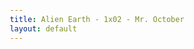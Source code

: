 ```yaml
---
title: Alien Earth - 1x02 - Mr. October
layout: default
---
```


<html lang="fr">
<head>
    <meta charset="UTF-8">
    <meta name="viewport" content="width=device-width, initial-scale=1.0">
    <title>Alien Earth - 1x02 - Mr. October</title>
    <style>
        @import url('https://fonts.googleapis.com/css2?family=Roboto:wght@400;700&display=swap');

        :root {
            --primary-color: #007bff;
            --secondary-color: #6c757d;
            --success-color: #28a745;
            --danger-color: #dc3545;
            --light-color: #f8f9fa;
            --dark-color: #343a40;
            --background-color: #e9ecef;
            --card-background: #ffffff;
        }

        body {
            font-family: 'Roboto', sans-serif;
            background-color: var(--background-color);
            color: var(--dark-color);
            margin: 0;
            padding: 20px;
            display: flex;
            justify-content: center;
            align-items: center;
            min-height: 100vh;
        }

        .app-wrapper {
            width: 100%;
            max-width: 600px;
            background-color: var(--card-background);
            border-radius: 10px;
            box-shadow: 0 4px 15px rgba(0, 0, 0, 0.1);
            padding: 25px;
            text-align: center;
        }

        h1 {
            color: var(--primary-color);
            margin-bottom: 20px;
            font-size: 1.8em;
        }

        .controls-container {
            margin-bottom: 25px;
            border-bottom: 2px solid #ddd;
            padding-bottom: 20px;
        }

        .control-group {
            margin-bottom: 10px;
        }
        
        .control-group:last-child {
            margin-bottom: 0;
        }

        .mode-btn, .difficulty-btn {
            background-color: var(--secondary-color);
            color: white;
            border: none;
            padding: 10px 18px;
            margin: 5px;
            border-radius: 5px;
            cursor: pointer;
            font-size: 15px;
            transition: background-color 0.3s, transform 0.1s;
        }

        .mode-btn:hover, .difficulty-btn:hover {
            background-color: #5a6268;
        }
        
        .mode-btn:active, .difficulty-btn:active {
            transform: scale(0.98);
        }

        .mode-btn.active, .difficulty-btn.active {
            background-color: var(--primary-color);
            font-weight: bold;
        }

        .hidden { display: none; }

        #flashcard-container { perspective: 1000px; }
        #flashcard { width: 100%; height: 250px; position: relative; transform-style: preserve-3d; transition: transform 0.6s; cursor: pointer; background-color: transparent; }
        #flashcard.is-flipped { transform: rotateY(180deg); }
        .card-face { position: absolute; width: 100%; height: 100%; backface-visibility: hidden; display: flex; justify-content: center; align-items: center; font-size: 24px; font-weight: bold; border-radius: 10px; box-shadow: 0 2px 8px rgba(0,0,0,0.1); box-sizing: border-box; padding: 20px; }
        .card-front { background-color: var(--light-color); color: var(--dark-color); }
        .card-back { background-color: var(--primary-color); color: white; transform: rotateY(180deg); }
        .flashcard-nav { margin-top: 20px; display: flex; justify-content: space-between; align-items: center; }
        .flashcard-nav button { background-color: var(--secondary-color); color: white; border: none; padding: 10px 18px; border-radius: 5px; cursor: pointer; font-size: 1em; }
        #flashcard-progress { font-size: 1em; color: #555; }

        #quiz-question { font-size: 22px; font-weight: bold; margin-bottom: 20px; min-height: 60px; }
        #quiz-options { display: grid; grid-template-columns: 1fr; gap: 10px; }
        .option-btn { background-color: var(--light-color); border: 2px solid #ccc; padding: 15px; font-size: 16px; border-radius: 5px; cursor: pointer; transition: all 0.2s; width: 100%; text-align: left; }
        .option-btn:not([disabled]):hover { background-color: #e2e6ea; border-color: #aaa; }
        .option-btn.correct { background-color: var(--success-color); color: white; border-color: var(--success-color); }
        .option-btn.incorrect { background-color: var(--danger-color); color: white; border-color: var(--danger-color); }
        #quiz-feedback { margin-top: 15px; font-weight: bold; min-height: 24px; }
        #quiz-results { padding: 20px; border: 2px solid var(--primary-color); border-radius: 10px; }
        #quiz-results h2 { margin-top: 0; }
    </style>
</head>
<body>

    <div class="app-wrapper">
        <h1>Alien Earth - 1x02 - Mr. October</h1>
        
        <div class="controls-container">
            <div class="control-group">
                <button id="mode-flashcard-btn" class="mode-btn active">Cartes Mémoire</button>
                <button id="mode-quiz-btn" class="mode-btn">Quiz</button>
            </div>
            <div id="difficulty-selector" class="control-group">
                <button class="difficulty-btn active" data-difficulty="all">Tout</button>
                <button class="difficulty-btn" data-difficulty="easy">Facile</button>
                <button class="difficulty-btn" data-difficulty="hard">Difficile</button>
            </div>
            <div class="control-group">
                 <button id="invert-btn" class="mode-btn">Inverser (EN ⇄ FR)</button>
                 <button id="shuffle-btn" class="mode-btn">Mélanger</button>
            </div>
        </div>

        <div id="flashcard-mode">
            <div id="flashcard-container">
                <div id="flashcard">
                    <div class="card-face card-front" id="flashcard-front"></div>
                    <div class="card-face card-back" id="flashcard-back"></div>
                </div>
            </div>
            <div class="flashcard-nav">
                <button id="prev-btn">Précédent</button>
                <span id="flashcard-progress"></span>
                <button id="next-btn">Suivant</button>
            </div>
        </div>

        <div id="quiz-mode" class="hidden">
            <div id="quiz-container">
                <p id="quiz-score">Score: 0</p>
                <div id="quiz-question"></div>
                <div id="quiz-options"></div>
                <div id="quiz-feedback"></div>
            </div>
            <div id="quiz-results" class="hidden">
                <h2>Quiz Terminé !</h2>
                <p id="final-score"></p>
                <button id="restart-quiz-btn" class="mode-btn">Recommencer</button>
            </div>
        </div>
    </div>

    <script>
        const vocabulary = {
          easy: [
            { term: "Fuck me.", translation: "Putain." },
            { term: "Hey.", translation: "Hé." },
            { term: "Come on.", translation: "Allez." },
            { term: "Up or down?", translation: "En haut ou en bas ?" },
            { term: "Let's move.", translation: "On bouge." },
            { term: "I hate it.", translation: "Je déteste ça." },
            { term: "I'm scared.", translation: "J'ai peur." },
            { term: "It'll be worth it.", translation: "Ça en vaudra la peine." },
            { term: "Uh-huh.", translation: "Ouais." },
            { term: "I'm serious.", translation: "Je suis sérieux." },
            { term: "Thanks.", translation: "Merci." },
            { term: "You're smart.", translation: "Tu es intelligent." },
            { term: "Maybe.", translation: "Peut-être." },
            { term: "Don't think about that.", translation: "Ne pense pas à ça." },
            { term: "It's a secret.", translation: "C'est un secret." },
            { term: "Okay?", translation: "D'accord ?" },
            { term: "Don't worry.", translation: "Ne t'inquiète pas." },
            { term: "Find who?", translation: "Trouver qui ?" },
            { term: "Fuck that.", translation: "Va te faire foutre." },
            { term: "Watch this.", translation: "Regarde ça." },
            { term: "I got you.", translation: "Je te tiens." },
            { term: "All right. Okay.", translation: "D'accord. Okay." },
            { term: "Oh, shit.", translation: "Oh, merde." },
            { term: "Fuck. Fuck.", translation: "Putain. Putain." },
            { term: "Right.", translation: "C'est ça." },
            { term: "What just happened?", translation: "Que vient-il de se passer ?" },
            { term: "Do you hear that?", translation: "Tu entends ça ?" },
            { term: "What?", translation: "Quoi ?" },
            { term: "This way.", translation: "Par ici." },
            { term: "Me?", translation: "Moi ?" },
            { term: "You're telling me.", translation: "À qui le dis-tu." },
            { term: "Of course.", translation: "Bien sûr." },
            { term: "I miss baths.", translation: "Les bains me manquent." },
            { term: "Quiet now.", translation: "Silence maintenant." },
            { term: "Now move.", translation: "Bougez maintenant." },
            { term: "Yo, what is that?", translation: "Yo, c'est quoi ça ?" },
            { term: "Wait, was that blood?", translation: "Attends, c'était du sang ?" },
            { term: "Gross.", translation: "Dégueu." },
            { term: "What is that?", translation: "Qu'est-ce que c'est ?" },
            { term: "Yuck!", translation: "Beurk !" },
            { term: "Please?", translation: "S'il te plaît ?" },
            { term: "Dude.", translation: "Mec." },
            { term: "It's me.", translation: "C'est moi." },
            { term: "I found you.", translation: "Je t'ai trouvé." },
            { term: "You remember?", translation: "Tu te souviens ?" },
            { term: "I'm sorry.", translation: "Je suis désolé(e)." },
            { term: "It is my fault.", translation: "C'est de ma faute." },
            { term: "No, no, no.", translation: "Non, non, non." },
            { term: "You died.", translation: "Tu es mort." },
            { term: "I don't understand.", translation: "Je ne comprends pas." },
            { term: "I could have done that.", translation: "J'aurais pu faire ça." },
            { term: "Guys?", translation: "Les gars ?" },
            { term: "Call it in.", translation: "Signale-le." },
            { term: "No!", translation: "Non !" },
            { term: "Stay here.", translation: "Reste ici." },
            { term: "Look at me.", translation: "Regarde-moi." },
            { term: "Open fire!", translation: "Ouvrez le feu !" },
            { term: "Keep up.", translation: "Suis le rythme." },
            { term: "Calm down.", translation: "Calme-toi." },
            { term: "Hands. Now!", translation: "Les mains. Maintenant !" },
            { term: "Damn.", translation: "Zut." },
            { term: "Who are you talking to?", translation: "À qui parles-tu ?" },
            { term: "You're hurt.", translation: "Tu es blessé." },
            { term: "Yeah, okay.", translation: "Ouais, d'accord." },
            { term: "Go.", translation: "Va." },
            { term: "Let me.", translation: "Laisse-moi faire." }
          ],
          hard: [
            { term: "Who does surgery on a crashing ship?", translation: "Qui opère sur un vaisseau qui s'écrase ?" },
            { term: "Looks like suffocation.", translation: "On dirait une suffocation." },
            { term: "Cabin depressurized.", translation: "Cabine dépressurisée." },
            { term: "Some kind of toxin.", translation: "Une sorte de toxine." },
            { term: "Foreign bodies lining his GI tract.", translation: "Des corps étrangers tapissant son tube digestif." },
            { term: "There's an incident code.", translation: "Il y a un code d'incident." },
            { term: "Let forensics Agatha Christie this shit.", translation: "Laissons la police scientifique jouer les Agatha Christie sur cette merde." },
            { term: "This day just gets better and better.", translation: "Cette journée ne fait que s'améliorer." },
            { term: "I'm really looking forward to not being sick anymore.", translation: "J'ai vraiment hâte de ne plus être malade." },
            { term: "I could solve any problem.", translation: "Je pourrais résoudre n'importe quel problème." },
            { term: "Such potential.", translation: "Un tel potentiel." },
            { term: "You're talking about achievement.", translation: "Tu parles de réussite." },
            { term: "It's about becoming.", translation: "Il s'agit de devenir." },
            { term: "The fear with artificial intelligence is that...", translation: "La peur avec l'intelligence artificielle, c'est que..." },
            { term: "Exploding human potential.", translation: "Faire exploser le potentiel humain." },
            { term: "It's an intelligence race.", translation: "C'est une course à l'intelligence." },
            { term: "We ended death.", translation: "Nous avons mis fin à la mort." },
            { term: "Make consumers immortal.", translation: "Rendre les consommateurs immortels." },
            { term: "Data cross-references with the musings of every great philosopher.", translation: "Les données sont croisées avec les réflexions de tous les grands philosophes." },
            { term: "That's not wisdom.", translation: "Ce n'est pas de la sagesse." },
            { term: "Debate with someone who blows my mind.", translation: "Débattre avec quelqu'un qui m'épate." },
            { term: "A supercomputer for a brain.", translation: "Un superordinateur en guise de cerveau." },
            { term: "He can break and bleed and burn.", translation: "Il peut se casser, saigner et brûler." },
            { term: "He's not premium.", translation: "Il n'est pas de qualité supérieure." },
            { term: "We burned him on this pyre, which is very holy.", translation: "Nous l'avons brûlé sur ce bûcher, ce qui est très sacré." },
            { term: "Ready yourselves. Gear up.", translation: "Préparez-vous. Équipez-vous." },
            { term: "We're gonna have to jump.", translation: "On va devoir sauter." },
            { term: "Don't you fucking drop me.", translation: "Ne me lâche surtout pas, putain." },
            { term: "Haul ass!", translation: "Magne-toi le cul !" },
            { term: "Requesting backup.", translation: "Demande de renforts." },
            { term: "She's loose, approximately eight feet tall.", translation: "Elle est en liberté, environ 2m40 de haut." },
            { term: "Armored.", translation: "Blindé." },
            { term: "Does anyone read me?", translation: "Quelqu'un me reçoit ?" },
            { term: "I'm following up on forms I submitted on resigning.", translation: "Je fais suite aux formulaires que j'ai soumis pour démissionner." },
            { term: "Special dispensation on account of...", translation: "Une dérogation spéciale en raison de..." },
            { term: "She rewrote the code somehow.", translation: "Elle a réécrit le code d'une manière ou d'une autre." },
            { term: "Data streams in both directions.", translation: "Les flux de données vont dans les deux sens." },
            { term: "It never occurred to us that...", translation: "Il ne nous est jamais venu à l'esprit que..." },
            { term: "Your request has been denied.", translation: "Votre demande a été refusée." },
            { term: "Crisis response team.", translation: "Équipe d'intervention de crise." },
            { term: "Comms are still down.", translation: "Les communications sont toujours coupées." },
            { term: "The fuel source on the ship, that it's unstable.", translation: "La source de carburant du vaisseau, qu'elle soit instable." },
            { term: "Reinforcements from the city.", translation: "Des renforts de la ville." },
            { term: "A special unit here under orders from the founder.", translation: "Une unité spéciale ici sous les ordres du fondateur." },
            { term: "Assess the damage, rescue survivors.", translation: "Évaluer les dégâts, secourir les survivants." },
            { term: "Data's pouring in.", translation: "Les données affluent." },
            { term: "It's been a very expensive day.", translation: "La journée a été très coûteuse." },
            { term: "Reparations will be made.", translation: "Des réparations seront effectuées." },
            { term: "Everything on board should be considered proprietary.", translation: "Tout ce qui est à bord doit être considéré comme confidentiel." },
            { term: "The tower is still too unstable.", translation: "La tour est encore trop instable." },
            { term: "I must insist.", translation: "Je dois insister." },
            { term: "Any incursion onto Prodigy territory will be construed as a hostile act.", translation: "Toute incursion sur le territoire de Prodigy sera interprétée comme un acte hostile." },
            { term: "Fear is for animals.", translation: "La peur est pour les animaux." },
            { term: "This is a non-terrestrial species.", translation: "C'est une espèce non terrestre." },
            { term: "We don't know what it's capable of.", translation: "Nous ne savons pas de quoi elle est capable." },
            { term: "You're on point.", translation: "Tu ouvres la marche." },
            { term: "Find something to capture it with.", translation: "Trouvez quelque chose pour le capturer." },
            { term: "Secure the area.", translation: "Sécurisez la zone." },
            { term: "Nobody gets in or out until the hazmat team arrives.", translation: "Personne n'entre ou ne sort jusqu'à l'arrivée de l'équipe NRBC." },
            { term: "Warrior mode.", translation: "Mode guerrier." },
            { term: "He's answered the whole world.", translation: "Il a répondu au monde entier." },
            { term: "What are the odds?", translation: "Quelle est la probabilité ?" },
            { term: "What a colossal blow.", translation: "Quel coup colossal." },
            { term: "The old highlight reels.", translation: "Les vieilles bobines des meilleurs moments." },
            { term: "He said sometimes the world gives you a moment to shine.", translation: "Il disait que parfois le monde vous donne un moment pour briller." },
            { term: "These are invasive species.", translation: "Ce sont des espèces envahissantes." },
            { term: "If we don't lock them down, they could escape, breed.", translation: "Si on ne les confine pas, elles pourraient s'échapper, se reproduire." },
            { term: "Lives are at stake.", translation: "Des vies sont en jeu." },
            { term: "Guard the omelet.", translation: "Garde l'omelette." },
            { term: "The sound of metal bending.", translation: "Le bruit du métal qui se plie." },
            { term: "He's a cyborg.", translation: "C'est un cyborg." },
            { term: "It presents as flora, but it may be fauna.", translation: "Ça se présente comme de la flore, mais c'est peut-être de la faune." }
          ]
        };

        // --- State Variables ---
        let activeWordList = [];
        let currentFlashcardIndex = 0;
        let currentQuizIndex = 0;
        let quizScore = 0;
        let isEngToFr = true;
        let currentDifficulty = 'all';

        // --- DOM Elements ---
        const modeFlashcardBtn = document.getElementById('mode-flashcard-btn');
        const modeQuizBtn = document.getElementById('mode-quiz-btn');
        const invertBtn = document.getElementById('invert-btn');
        const shuffleBtn = document.getElementById('shuffle-btn');
        const difficultyButtons = document.querySelectorAll('.difficulty-btn');
        const flashcardModeDiv = document.getElementById('flashcard-mode');
        const quizModeDiv = document.getElementById('quiz-mode');
        const flashcard = document.getElementById('flashcard');
        const flashcardFront = document.getElementById('flashcard-front');
        const flashcardBack = document.getElementById('flashcard-back');
        const prevBtn = document.getElementById('prev-btn');
        const nextBtn = document.getElementById('next-btn');
        const flashcardProgress = document.getElementById('flashcard-progress');
        const quizContainer = document.getElementById('quiz-container');
        const quizScoreEl = document.getElementById('quiz-score');
        const quizQuestionEl = document.getElementById('quiz-question');
        const quizOptionsEl = document.getElementById('quiz-options');
        const quizFeedbackEl = document.getElementById('quiz-feedback');
        const quizResultsEl = document.getElementById('quiz-results');
        const finalScoreEl = document.getElementById('final-score');
        const restartQuizBtn = document.getElementById('restart-quiz-btn');

        // --- Core Logic ---
        function shuffleArray(array) {
            for (let i = array.length - 1; i > 0; i--) {
                const j = Math.floor(Math.random() * (i + 1));
                [array[i], array[j]] = [array[j], array[i]];
            }
            return array;
        }
        
        function updateActiveWordList() {
            let list = [];
            if (currentDifficulty === 'easy') {
                list = [...vocabulary.easy];
            } else if (currentDifficulty === 'hard') {
                list = [...vocabulary.hard];
            } else { // 'all'
                list = [...vocabulary.easy, ...vocabulary.hard];
            }
            activeWordList = shuffleArray(list);
            resetViews();
        }

        function resetViews() {
            currentFlashcardIndex = 0;
            if (!flashcardModeDiv.classList.contains('hidden')) {
                showFlashcard();
            }
            if (!quizModeDiv.classList.contains('hidden')) {
                startQuiz();
            }
        }

        // --- Mode Switching ---
        function switchMode(mode) {
            flashcardModeDiv.classList.toggle('hidden', mode !== 'flashcard');
            quizModeDiv.classList.toggle('hidden', mode !== 'quiz');
            modeFlashcardBtn.classList.toggle('active', mode === 'flashcard');
            modeQuizBtn.classList.toggle('active', mode === 'quiz');
            resetViews();
        }
        
        modeFlashcardBtn.addEventListener('click', () => switchMode('flashcard'));
        modeQuizBtn.addEventListener('click', () => switchMode('quiz'));

        // --- Controls Event Listeners ---
        invertBtn.addEventListener('click', () => {
            isEngToFr = !isEngToFr;
            if (!flashcardModeDiv.classList.contains('hidden')) showFlashcard();
            if (!quizModeDiv.classList.contains('hidden') && !quizContainer.classList.contains('hidden')) showQuestion();
        });

        shuffleBtn.addEventListener('click', () => {
            shuffleArray(activeWordList);
            resetViews();
        });

        difficultyButtons.forEach(button => {
            button.addEventListener('click', () => {
                difficultyButtons.forEach(btn => btn.classList.remove('active'));
                button.classList.add('active');
                currentDifficulty = button.dataset.difficulty;
                updateActiveWordList();
            });
        });

        // --- Flashcard Logic ---
        function showFlashcard() {
            if (activeWordList.length === 0) {
                flashcardFront.textContent = "Aucun mot à afficher.";
                flashcardBack.textContent = "";
                flashcardProgress.textContent = "0 / 0";
                return;
            }
            flashcard.classList.remove('is-flipped');
            const item = activeWordList[currentFlashcardIndex];
            flashcardFront.textContent = isEngToFr ? item.term : item.translation;
            flashcardBack.textContent = isEngToFr ? item.translation : item.term;
            flashcardProgress.textContent = `${currentFlashcardIndex + 1} / ${activeWordList.length}`;
        }

        flashcard.addEventListener('click', () => flashcard.classList.toggle('is-flipped'));
        nextBtn.addEventListener('click', () => {
            if (activeWordList.length === 0) return;
            currentFlashcardIndex = (currentFlashcardIndex + 1) % activeWordList.length;
            showFlashcard();
        });
        prevBtn.addEventListener('click', () => {
            if (activeWordList.length === 0) return;
            currentFlashcardIndex = (currentFlashcardIndex - 1 + activeWordList.length) % activeWordList.length;
            showFlashcard();
        });

        // --- Quiz Logic ---
        function startQuiz() {
            currentQuizIndex = 0;
            quizScore = 0;
            quizScoreEl.textContent = `Score: ${quizScore}`;
            quizContainer.classList.remove('hidden');
            quizResultsEl.classList.add('hidden');
            showQuestion();
        }

        function showQuestion() {
            if (activeWordList.length === 0 || currentQuizIndex >= activeWordList.length) {
                if (activeWordList.length > 0) showResults();
                else quizQuestionEl.textContent = "Aucune question à afficher.";
                quizOptionsEl.innerHTML = '';
                return;
            }

            quizOptionsEl.innerHTML = '';
            quizFeedbackEl.textContent = '';
            const currentItem = activeWordList[currentQuizIndex];
            
            const question = isEngToFr ? currentItem.term : currentItem.translation;
            const correctAnswer = isEngToFr ? currentItem.translation : currentItem.term;
            quizQuestionEl.textContent = question;

            let options = [correctAnswer];
            let allPossibleAnswers = [...vocabulary.easy, ...vocabulary.hard].map(item => isEngToFr ? item.translation : item.term);
            allPossibleAnswers = [...new Set(allPossibleAnswers)]; // Remove duplicates
            
            while (options.length < 4 && options.length < allPossibleAnswers.length) {
                const randomAnswer = allPossibleAnswers[Math.floor(Math.random() * allPossibleAnswers.length)];
                if (!options.includes(randomAnswer)) {
                    options.push(randomAnswer);
                }
            }
            
            shuffleArray(options).forEach(option => {
                const button = document.createElement('button');
                button.textContent = option;
                button.classList.add('option-btn');
                button.addEventListener('click', () => checkAnswer(button, correctAnswer));
                quizOptionsEl.appendChild(button);
            });
        }
        
        function checkAnswer(selectedButton, correctAnswer) {
            const isCorrect = selectedButton.textContent === correctAnswer;
            Array.from(quizOptionsEl.children).forEach(btn => btn.disabled = true);

            if (isCorrect) {
                quizScore++;
                quizScoreEl.textContent = `Score: ${quizScore}`;
                selectedButton.classList.add('correct');
                quizFeedbackEl.textContent = "Correct !";
                quizFeedbackEl.style.color = "var(--success-color)";
            } else {
                selectedButton.classList.add('incorrect');
                quizFeedbackEl.textContent = `Faux ! La bonne réponse était : "${correctAnswer}"`;
                quizFeedbackEl.style.color = "var(--danger-color)";
                Array.from(quizOptionsEl.children).forEach(btn => {
                    if (btn.textContent === correctAnswer) btn.classList.add('correct');
                });
            }

            const nextQuestionDelay = isCorrect ? 1200 : 2500; // Dynamic delay
            setTimeout(() => {
                currentQuizIndex++;
                if (currentQuizIndex < activeWordList.length) {
                    showQuestion();
                } else {
                    showResults();
                }
            }, nextQuestionDelay);
        }

        function showResults() {
            quizContainer.classList.add('hidden');
            quizResultsEl.classList.remove('hidden');
            finalScoreEl.textContent = `Votre score final est de ${quizScore} sur ${activeWordList.length}.`;
        }

        restartQuizBtn.addEventListener('click', startQuiz);

        // --- Initialisation ---
        function init() {
            updateActiveWordList();
        }

        init();
    </script>

</body>
</html>